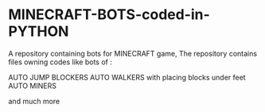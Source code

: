 # MINECRAFT-BOTS-coded-in-PYTHON
A repository containing bots for MINECRAFT game, The repository contains files owning codes like bots of :

AUTO JUMP BLOCKERS
AUTO WALKERS with placing blocks under feet
AUTO MINERS

and much more
